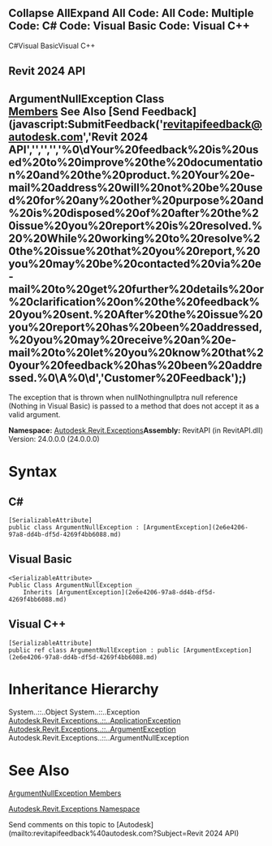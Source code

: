﻿

Collapse AllExpand All Code: All Code: Multiple Code: C# Code: Visual Basic Code: Visual C++   
---  
  
C#Visual BasicVisual C++

Revit 2024 API  
---  
ArgumentNullException Class  
[Members](d12dbacb-0a56-e0c3-cddf-b3236ff89a51.md) See Also [Send Feedback](javascript:SubmitFeedback\('revitapifeedback@autodesk.com','Revit 2024 API','','','','%0\\dYour%20feedback%20is%20used%20to%20improve%20the%20documentation%20and%20the%20product.%20Your%20e-mail%20address%20will%20not%20be%20used%20for%20any%20other%20purpose%20and%20is%20disposed%20of%20after%20the%20issue%20you%20report%20is%20resolved.%20%20While%20working%20to%20resolve%20the%20issue%20that%20you%20report,%20you%20may%20be%20contacted%20via%20e-mail%20to%20get%20further%20details%20or%20clarification%20on%20the%20feedback%20you%20sent.%20After%20the%20issue%20you%20report%20has%20been%20addressed,%20you%20may%20receive%20an%20e-mail%20to%20let%20you%20know%20that%20your%20feedback%20has%20been%20addressed.%0\\A%0\\d','Customer%20Feedback'\);)  
---  
  
The exception that is thrown when nullNothingnullptra null reference (Nothing in Visual Basic) is passed to a method that does not accept it as a valid argument.

**Namespace:** [Autodesk.Revit.Exceptions](e3bbc463-dccb-6964-e8ef-697c9ed07a27.md)**Assembly:** RevitAPI (in RevitAPI.dll) Version: 24.0.0.0 (24.0.0.0)

# Syntax

C#  
---  
      
    
    [SerializableAttribute]
    public class ArgumentNullException : [ArgumentException](2e6e4206-97a8-dd4b-df5d-4269f4bb6088.md)  
  
Visual Basic  
---  
      
    
    <SerializableAttribute> _
    Public Class ArgumentNullException _
    	Inherits [ArgumentException](2e6e4206-97a8-dd4b-df5d-4269f4bb6088.md)  
  
Visual C++  
---  
      
    
    [SerializableAttribute]
    public ref class ArgumentNullException : public [ArgumentException](2e6e4206-97a8-dd4b-df5d-4269f4bb6088.md)  
  
# Inheritance Hierarchy

System..::..Object System..::..Exception [Autodesk.Revit.Exceptions..::..ApplicationException](05012a96-16ea-ace7-6115-b45406dacead.md) [Autodesk.Revit.Exceptions..::..ArgumentException](2e6e4206-97a8-dd4b-df5d-4269f4bb6088.md) Autodesk.Revit.Exceptions..::..ArgumentNullException

# See Also

[ArgumentNullException Members](d12dbacb-0a56-e0c3-cddf-b3236ff89a51.md)

[Autodesk.Revit.Exceptions Namespace](e3bbc463-dccb-6964-e8ef-697c9ed07a27.md)

Send comments on this topic to [Autodesk](mailto:revitapifeedback%40autodesk.com?Subject=Revit 2024 API)